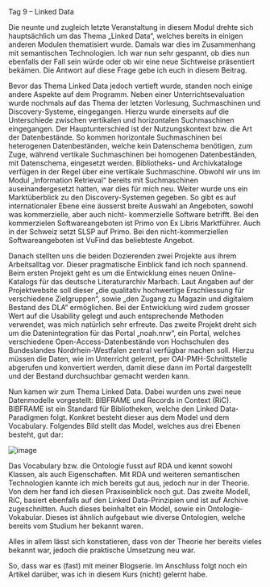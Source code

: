 Tag 9 – Linked Data

Die neunte und zugleich letzte Veranstaltung in diesem Modul drehte sich hauptsächlich um das Thema „Linked Data“, welches bereits in einigen anderen Modulen thematisiert wurde. 
Damals war dies im Zusammenhang mit semantischen Technologien. Ich war nun sehr gespannt, ob dies nun ebenfalls der Fall sein würde oder ob wir eine neue Sichtweise präsentiert 
bekämen. Die Antwort auf diese Frage gebe ich euch in diesem Beitrag. 

Bevor das Thema Linked Data jedoch vertieft wurde, standen noch einige andere Aspekte auf dem Programm. Neben einer Unterrichtsevaluation wurde nochmals auf das Thema der letzten 
Vorlesung, Suchmaschinen und Discovery-Systeme, eingegangen. Hierzu wurde einerseits auf die Unterschiede zwischen vertikalen und horizontalen Suchmaschinen eingegangen. Der 
Hauptunterschied ist der Nutzungskontext bzw. die Art der Datenbestände. So kommen horizontale Suchmaschinen bei heterogenen Datenbeständen, welche kein Datenschema benötigen, 
zum Zuge, während vertikale Suchmaschinen bei homogenen Datenbeständen, mit Datenschema, eingesetzt werden. Bibliotheks- und Archivkataloge verfügen in der Regel über eine 
vertikale Suchmaschine. Obwohl wir uns im Modul „Information Retrieval“ bereits mit Suchmaschinen auseinandergesetzt hatten, war dies für mich neu. Weiter wurde uns ein 
Marktüberblick zu den Discovery-Systemen gegeben. So gibt es auf internationaler Ebene eine äusserst breite Auswahl an Angeboten, sowohl was kommerzielle, aber auch nicht-
kommerzielle Software betrifft. Bei den kommerzielen Softwareangeboten ist Primo von Ex Libris Marktführer. Auch in der Schweiz setzt SLSP auf Primo. Bei den nicht-kommerziellen 
Softwareangeboten ist VuFind das beliebteste Angebot. 

Danach stellten uns die beiden Dozierenden zwei Projekte aus ihrem Arbeitsalltag vor. Dieser pragmatische Einblick fand ich noch spannend. Beim ersten Projekt geht es um die 
Entwicklung eines neuen Online-Katalogs für das deutsche Literaturarchiv Marbach. Laut Angaben auf der Projektwebsite soll dieser „die qualitativ hochwertige Erschliessung für 
verschiedene Zielgruppen“, sowie „den Zugang zu Magazin und digitalem Bestand des DLA“ ermöglichen. Bei der Entwicklung wird zudem grosser Wert auf die Usability gelegt und auch 
entsprechende Methoden verwendet, was mich natürlich sehr erfreute. Das zweite Projekt dreht sich um die Datenintegration für das Portal „noah.nrw“, ein Portal, welches 
verschiedene Open-Access-Datenbestände von Hochschulen des Bundeslandes Nordrhein-Westfalen zentral verfügbar machen soll. Hierzu müssen die Daten, wie im Unterricht gelernt, per 
OAI-PMH-Schnittstelle abgerufen und konvertiert werden, damit diese dann im Portal dargestellt und der Bestand durchsuchbar gemacht werden kann. 

Nun kamen wir zum Thema Linked Data. Dabei wurden uns zwei neue Datenmodelle vorgestellt: BIBFRAME und Records in Context (RiC). BIBFRAME ist ein Standard für Bibliotheken, welche 
den Linked Data-Paradigmen folgt. Konkret besteht dieser aus dem Model und dem Vocabulary. Folgendes Bild stellt das Model, welches aus drei Ebenen besteht, gut dar: 
 
![image](https://user-images.githubusercontent.com/81507183/151699292-07ecd9be-37cb-45d1-9414-f05dc163b03f.png)


Das Vocabulary bzw. die Ontologie fusst auf RDA und kennt sowohl Klassen, als auch Eigenschaften. Mit RDA und weiteren semantischen Technologien kannte ich mich bereits gut aus, 
jedoch nur in der Theorie. Von dem her fand ich diesen Praxiseinblick noch gut. Das zweite Modell, RiC, basiert ebenfalls auf den Linked Data-Prinzipien und ist auf Archive 
zugeschnitten. Auch dieses beinhaltet ein Model, sowie ein Ontologie-Vokabular. Dieses ist ähnlich aufgebaut wie diverse Ontologien, welche bereits vom Studium her bekannt waren.

Alles in allem lässt sich konstatieren, dass von der Theorie her bereits vieles bekannt war, jedoch die praktische Umsetzung neu war. 

So, dass war es (fast) mit meiner Blogserie. Im Anschluss folgt noch ein Artikel darüber, was ich in diesem Kurs (nicht) gelernt habe. 
